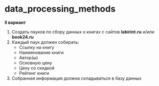 # data_processing_methods
**II вариант**
1) Создать пауков по сбору данных о книгах с сайтов **labirint.ru** и/или **book24.ru**
2) Каждый паук должен собирать:
    * Ссылку на книгу
    * Наименование книги
    * Автор(ы)
    * Основную цену
    * Цену со скидкой
    * Рейтинг книги
3) Собранная информация должна складываться в базу данных
